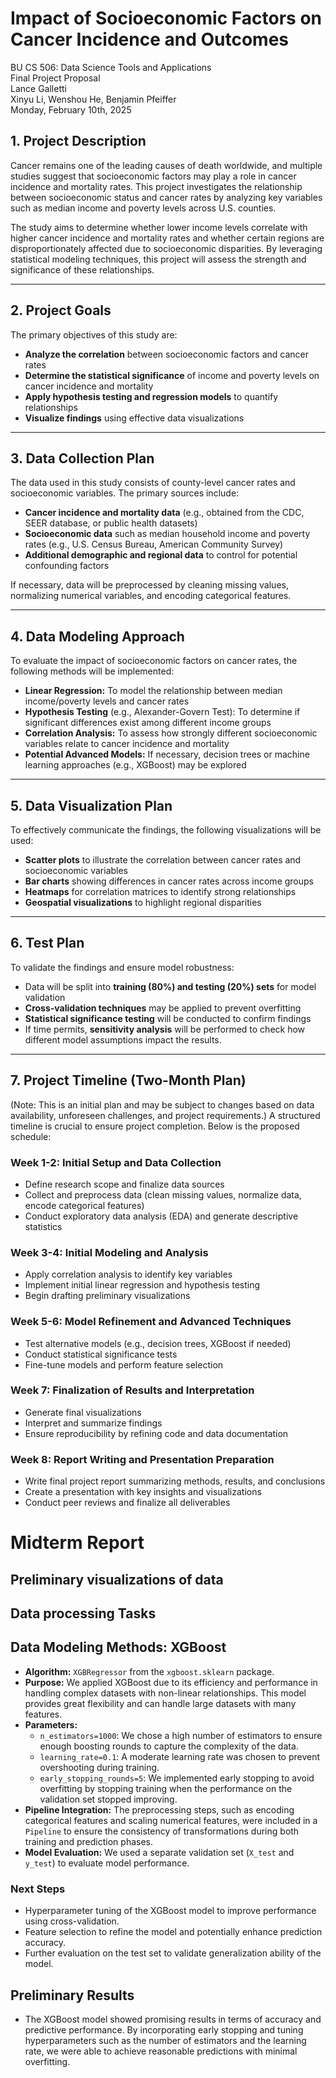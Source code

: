 # Impact of Socioeconomic Factors on Cancer Incidence and Outcomes

BU CS 506: Data Science Tools and Applications  
Final Project Proposal  
Lance Galletti  
Xinyu Li, Wenshou He, Benjamin Pfeiffer  
Monday, February 10th, 2025

## 1. Project Description

Cancer remains one of the leading causes of death worldwide, and multiple studies suggest that socioeconomic factors may play a role in cancer incidence and mortality rates. This project investigates the relationship between socioeconomic status and cancer rates by analyzing key variables such as median income and poverty levels across U.S. counties.

The study aims to determine whether lower income levels correlate with higher cancer incidence and mortality rates and whether certain regions are disproportionately affected due to socioeconomic disparities. By leveraging statistical modeling techniques, this project will assess the strength and significance of these relationships.

---

## 2. Project Goals

The primary objectives of this study are:

- **Analyze the correlation** between socioeconomic factors and cancer rates
- **Determine the statistical significance** of income and poverty levels on cancer incidence and mortality
- **Apply hypothesis testing and regression models** to quantify relationships
- **Visualize findings** using effective data visualizations

---

## 3. Data Collection Plan

The data used in this study consists of county-level cancer rates and socioeconomic variables. The primary sources include:

- **Cancer incidence and mortality data** (e.g., obtained from the CDC, SEER database, or public health datasets)
- **Socioeconomic data** such as median household income and poverty rates (e.g., U.S. Census Bureau, American Community Survey)
- **Additional demographic and regional data** to control for potential confounding factors

If necessary, data will be preprocessed by cleaning missing values, normalizing numerical variables, and encoding categorical features.

---

## 4. Data Modeling Approach

To evaluate the impact of socioeconomic factors on cancer rates, the following methods will be implemented:

- **Linear Regression:** To model the relationship between median income/poverty levels and cancer rates
- **Hypothesis Testing** (e.g., Alexander-Govern Test): To determine if significant differences exist among different income groups
- **Correlation Analysis:** To assess how strongly different socioeconomic variables relate to cancer incidence and mortality
- **Potential Advanced Models:** If necessary, decision trees or machine learning approaches (e.g., XGBoost) may be explored

---

## 5. Data Visualization Plan

To effectively communicate the findings, the following visualizations will be used:

- **Scatter plots** to illustrate the correlation between cancer rates and socioeconomic variables
- **Bar charts** showing differences in cancer rates across income groups
- **Heatmaps** for correlation matrices to identify strong relationships
- **Geospatial visualizations** to highlight regional disparities

---

## 6. Test Plan

To validate the findings and ensure model robustness:

- Data will be split into **training (80%) and testing (20%) sets** for model validation
- **Cross-validation techniques** may be applied to prevent overfitting
- **Statistical significance testing** will be conducted to confirm findings
- If time permits, **sensitivity analysis** will be performed to check how different model assumptions impact the results.

---

## 7. Project Timeline (Two-Month Plan)

(Note: This is an initial plan and may be subject to changes based on data availability, unforeseen challenges, and project requirements.) A structured timeline is crucial to ensure project completion. Below is the proposed schedule:

### Week 1-2: Initial Setup and Data Collection
- Define research scope and finalize data sources
- Collect and preprocess data (clean missing values, normalize data, encode categorical features)
- Conduct exploratory data analysis (EDA) and generate descriptive statistics

### Week 3-4: Initial Modeling and Analysis
- Apply correlation analysis to identify key variables
- Implement initial linear regression and hypothesis testing
- Begin drafting preliminary visualizations

### Week 5-6: Model Refinement and Advanced Techniques
- Test alternative models (e.g., decision trees, XGBoost if needed)
- Conduct statistical significance tests
- Fine-tune models and perform feature selection

### Week 7: Finalization of Results and Interpretation
- Generate final visualizations
- Interpret and summarize findings
- Ensure reproducibility by refining code and data documentation

### Week 8: Report Writing and Presentation Preparation
- Write final project report summarizing methods, results, and conclusions
- Create a presentation with key insights and visualizations
- Conduct peer reviews and finalize all deliverables

# Midterm Report

## Preliminary visualizations of data


## Data processing Tasks


## Data Modeling Methods: XGBoost
- **Algorithm:** `XGBRegressor` from the `xgboost.sklearn` package.  
- **Purpose:** We applied XGBoost due to its efficiency and performance in handling complex datasets with non-linear relationships. This model provides great flexibility and can handle large datasets with many features.  
- **Parameters:**  
  - `n_estimators=1000`: We chose a high number of estimators to ensure enough boosting rounds to capture the complexity of the data.
  - `learning_rate=0.1`: A moderate learning rate was chosen to prevent overshooting during training.
  - `early_stopping_rounds=5`: We implemented early stopping to avoid overfitting by stopping training when the performance on the validation set stopped improving.
- **Pipeline Integration:** The preprocessing steps, such as encoding categorical features and scaling numerical features, were included in a `Pipeline` to ensure the consistency of transformations during both training and prediction phases.  
- **Model Evaluation:** We used a separate validation set (`X_test` and `y_test`) to evaluate model performance.

### Next Steps  
- Hyperparameter tuning of the XGBoost model to improve performance using cross-validation.
- Feature selection to refine the model and potentially enhance prediction accuracy.
- Further evaluation on the test set to validate generalization ability of the model.

## Preliminary Results
- The XGBoost model showed promising results in terms of accuracy and predictive performance. By incorporating early stopping and tuning hyperparameters such as the number of estimators and the learning rate, we were able to achieve reasonable predictions with minimal overfitting.